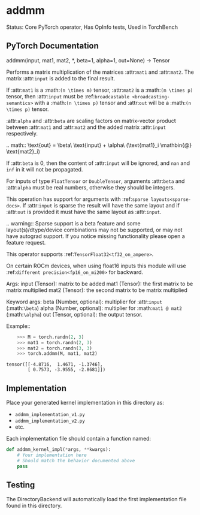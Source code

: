 # addmm

Status: Core PyTorch operator, Has OpInfo tests, Used in TorchBench

## PyTorch Documentation

addmm(input, mat1, mat2, *, beta=1, alpha=1, out=None) -> Tensor

Performs a matrix multiplication of the matrices :attr:`mat1` and :attr:`mat2`.
The matrix :attr:`input` is added to the final result.

If :attr:`mat1` is a :math:`(n \times m)` tensor, :attr:`mat2` is a
:math:`(m \times p)` tensor, then :attr:`input` must be
:ref:`broadcastable <broadcasting-semantics>` with a :math:`(n \times p)` tensor
and :attr:`out` will be a :math:`(n \times p)` tensor.

:attr:`alpha` and :attr:`beta` are scaling factors on matrix-vector product between
:attr:`mat1` and :attr:`mat2` and the added matrix :attr:`input` respectively.

.. math::
    \text{out} = \beta\ \text{input} + \alpha\ (\text{mat1}_i \mathbin{@} \text{mat2}_i)

If :attr:`beta` is 0, then the content of :attr:`input` will be ignored, and `nan` and `inf` in
it will not be propagated.

For inputs of type `FloatTensor` or `DoubleTensor`, arguments :attr:`beta` and
:attr:`alpha` must be real numbers, otherwise they should be integers.

This operation has support for arguments with :ref:`sparse layouts<sparse-docs>`. If
:attr:`input` is sparse the result will have the same layout and if :attr:`out`
is provided it must have the same layout as :attr:`input`.


.. warning::
    Sparse support is a beta feature and some layout(s)/dtype/device combinations may not be supported,
    or may not have autograd support. If you notice missing functionality please
    open a feature request.

This operator supports :ref:`TensorFloat32<tf32_on_ampere>`.

On certain ROCm devices, when using float16 inputs this module will use :ref:`different precision<fp16_on_mi200>` for backward.

Args:
    input (Tensor): matrix to be added
    mat1 (Tensor): the first matrix to be matrix multiplied
    mat2 (Tensor): the second matrix to be matrix multiplied

Keyword args:
    beta (Number, optional): multiplier for :attr:`input` (:math:`\beta`)
    alpha (Number, optional): multiplier for :math:`mat1 @ mat2` (:math:`\alpha`)
    out (Tensor, optional): the output tensor.

Example::

```python
    >>> M = torch.randn(2, 3)
    >>> mat1 = torch.randn(2, 3)
    >>> mat2 = torch.randn(3, 3)
    >>> torch.addmm(M, mat1, mat2)
```
    tensor([[-4.8716,  1.4671, -1.3746],
            [ 0.7573, -3.9555, -2.8681]])

## Implementation

Place your generated kernel implementation in this directory as:
- `addmm_implementation_v1.py`
- `addmm_implementation_v2.py`
- etc.

Each implementation file should contain a function named:
```python
def addmm_kernel_impl(*args, **kwargs):
    # Your implementation here
    # Should match the behavior documented above
    pass
```

## Testing

The DirectoryBackend will automatically load the first implementation file found in this directory.
